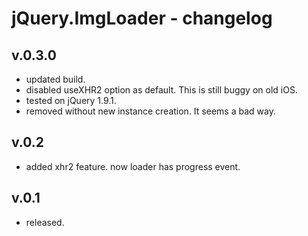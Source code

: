 # jQuery.ImgLoader - changelog

## v.0.3.0

* updated build.
* disabled useXHR2 option as default. This is still buggy on old iOS.
* tested on jQuery 1.9.1.
* removed without new instance creation. It seems a bad way.

## v.0.2

* added xhr2 feature. now loader has progress event.

## v.0.1

* released.
